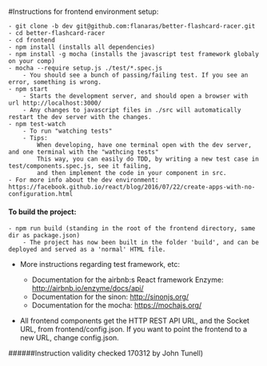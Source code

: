 #Instructions for frontend environment setup:
    
    - git clone -b dev git@github.com:flanaras/better-flashcard-racer.git
    - cd better-flashcard-racer
    - cd frontend
    - npm install (installs all dependencies)
    - npm install -g mocha (installs the javascript test framework globaly on your comp)
    - mocha --require setup.js ./test/*.spec.js
        - You should see a bunch of passing/failing test. If you see an error, something is wrong.
    - npm start
        - Starts the development server, and should open a browser with url http://localhost:3000/
        - Any changes to javascript files in ./src will automatically restart the dev server with the changes.
    - npm test-watch
        - To run "watching tests"
        - Tips:
            When developing, have one terminal open with the dev server, and one terminal with the "wathcing tests"
            This way, you can easily do TDD, by writing a new test case in test/components.spec.js, see it failing,
            and then implement the code in your component in src.
    - For more info about the dev environment: https://facebook.github.io/react/blog/2016/07/22/create-apps-with-no-configuration.html 
   
#### To build the project:
    - npm run build (standing in the root of the frontend directory, same dir as package.json)
        - The project has now been built in the folder 'build', and can be deployed and served as a 'normal' HTML file.

- More instructions regarding test framework, etc:
    - Documentation for the airbnb:s React framework Enzyme: http://airbnb.io/enzyme/docs/api/
    - Documentation for the sinon: http://sinonjs.org/
    - Documentation for the mocha: https://mochajs.org/

- All frontend components get the HTTP REST API URL, and the Socket URL, from frontend/config.json. If you want to point the frontend to a new URL, change config.json.
    
    
######Instruction validity checked 170312 by John Tunell)

